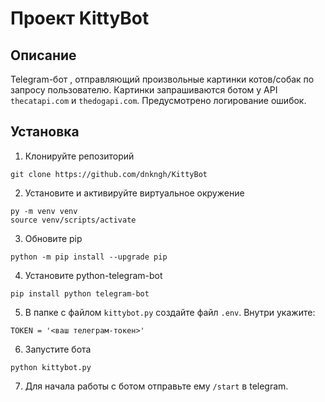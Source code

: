 # Проект KittyBot

## Описание
Telegram-бот , отправляющий произвольные картинки котов/собак по запросу пользователю. Картинки запрашиваются ботом у API `thecatapi.com` и `thedogapi.com`. Предусмотрено логирование ошибок.

## Установка
1. Клонируйте репозиторий

```
git clone https://github.com/dnkngh/KittyBot
```

2. Установите и активируйте виртуальное окружение

```
py -m venv venv
source venv/scripts/activate
```

3. Обновите pip

```
python -m pip install --upgrade pip
```

4. Установите python-telegram-bot

```
pip install python telegram-bot
```

5. В папке с файлом ```kittybot.py``` создайте файл ```.env```. Внутри укажите:

```
TOKEN = '<ваш телеграм-токен>'
```

6. Запустите бота

```
python kittybot.py
```

7. Для начала работы с ботом отправьте ему ```/start``` в telegram. 
